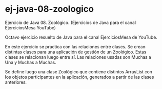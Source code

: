 # ej-java-08-zoologico
Ejercicio de Java 08. Zoológico. (Ejercicios de Java para el canal EjerciciosMesa YouTube)

Octavo ejercicio resuelto de Java para el canal EjerciciosMesa de YouTube.

En este ejercicio se practica con las relaciones entre clases. Se crean distintas clases para una aplicación de gestión de un Zoológico. Estas clases se relacionan luego entre sí.
Las relaciones usadas son Muchas a Una y Muchas a Muchas.

Se define luego una clase Zoológico que contiene distintos ArrayList con los objetos participantes en la aplicación, generados a partir de las clases anteriores.
